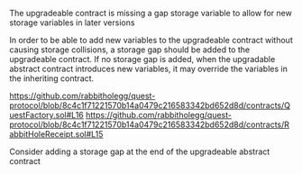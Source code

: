The upgradeable contract is missing a gap storage variable to allow for new storage variables in later versions

In order to be able to add new variables to the upgradeable contract without causing storage collisions, a storage gap should be added to the upgradeable contract. If no storage gap is added, when the upgradable abstract contract introduces new variables, it may override the variables in the inheriting contract.

https://github.com/rabbitholegg/quest-protocol/blob/8c4c1f71221570b14a0479c216583342bd652d8d/contracts/QuestFactory.sol#L16
https://github.com/rabbitholegg/quest-protocol/blob/8c4c1f71221570b14a0479c216583342bd652d8d/contracts/RabbitHoleReceipt.sol#L15

Consider adding a storage gap at the end of the upgradeable abstract contract